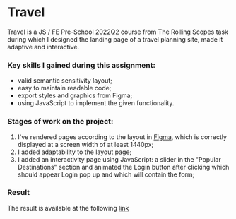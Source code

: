 # Travel
Travel is a JS / FE Pre-School 2022Q2 course from The Rolling Scopes task during which I designed the landing page of a travel planning site, made it adaptive and interactive.
### Key skills I gained during this assignment:
* valid semantic sensitivity layout;
* easy to maintain readable code;
* export styles and graphics from Figma;
* using JavaScript to implement the given functionality.
### Stages of work on the project:
1. I've rendered pages according to the layout in [Figma](https://clck.ru/xfEvW/ "Travel layout"), which is correctly displayed at a screen width of at least 1440px;
2. I added adaptability to the layout page;
3. I added an interactivity page using JavaScript: a slider in the "Popular Destinations" section and animated the Login button after clicking which should appear Login pop up and which will contain the form;
### Result
The result is available at the following [link](https://rolling-scopes-school.github.io/ivanlomovtsev-JSFEPRESCHOOL2022Q2/travel/ "Travel")